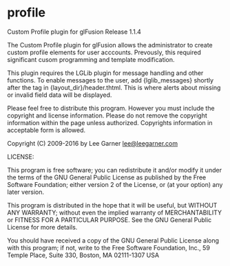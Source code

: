 profile
=======

Custom Profile plugin for glFusion
Release 1.1.4

The Custom Profile plugin for glFusion allows the administrator to create 
custom profile elements for user acccounts. Prevously, this required 
significant cusom programming and template modification.

This plugin requires the LGLib plugin for message handling and other
functions. To enable messages to the user, add
    {lglib_messages}
shortly after the <body> tag in {layout_dir}/header.thtml. This is where
alerts about missing or invalid field data will be displayed.

Please feel free to distribute this program. However you must include the 
copyright and license information. Please do not remove the copyright 
information within the page unless authorized. Copyrights information in 
acceptable form is allowed.

   
Copyright (C) 2009-2016 by Lee Garner <lee@leegarner.com>

LICENSE:

This program is free software; you can redistribute it and/or modify it 
under the terms of the GNU General Public License as published by the 
Free Software Foundation; either version 2 of the License, or (at your option) 
any later version.

This program is distributed in the hope that it will be useful, but WITHOUT 
ANY WARRANTY; without even the implied warranty of MERCHANTABILITY or FITNESS 
FOR A PARTICULAR PURPOSE. See the GNU General Public License for more details.

You should have received a copy of the GNU General Public License along with 
this program; if not, write to the 
    Free Software Foundation, Inc., 
    59 Temple Place, 
    Suite 330, Boston, MA 02111-1307 
    USA

